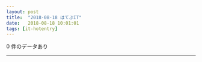 ```yaml
---
layout: post
title:  "2018-08-18 はてぶIT"
date:   2018-08-18 10:01:01
tags: [it-hotentry]
---
```

0 件のデータあり

<hr>

